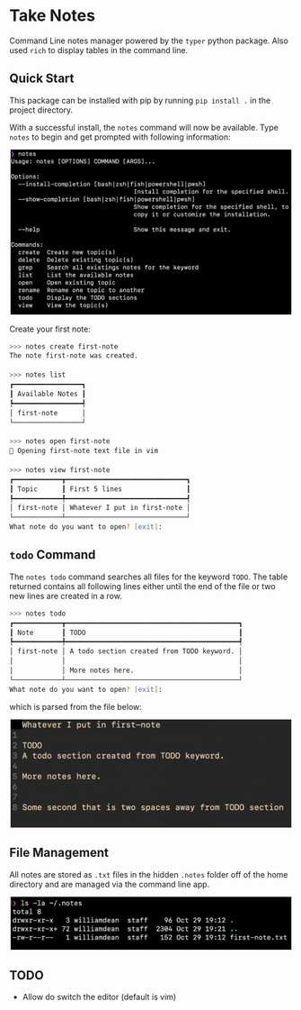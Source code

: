 # Take Notes

Command Line notes manager powered by the `typer` python package. Also used `rich` to display tables in the command line.

## Quick Start

This package can be installed with pip by running `pip install .` in the project directory.  

With a successful install, the `notes` command will now be available. Type `notes` to begin and get prompted with following information:

<p align="center">
  <img src="images/notes-quick-start.png" width="500"/>
</p>

Create your first note:
```zsh
>>> notes create first-note
The note first-note was created.

>>> notes list
┏━━━━━━━━━━━━━━━━━┓
┃ Available Notes ┃
┡━━━━━━━━━━━━━━━━━┩
│ first-note      │
└─────────────────┘

>>> notes open first-note
💬 Opening first-note text file in vim

>>> notes view first-note
┏━━━━━━━━━━━━┳━━━━━━━━━━━━━━━━━━━━━━━━━━━━━━┓
┃ Topic      ┃ First 5 lines                ┃
┡━━━━━━━━━━━━╇━━━━━━━━━━━━━━━━━━━━━━━━━━━━━━┩
│ first-note │ Whatever I put in first-note │
└────────────┴──────────────────────────────┘
What note do you want to open? [exit]:

```

## `todo` Command

The `notes todo` command searches all files for the keyword `TODO`. The table returned contains all following lines either until the end of the file or two new lines are created in a row.

```zsh
>>> notes todo
┏━━━━━━━━━━━━┳━━━━━━━━━━━━━━━━━━━━━━━━━━━━━━━━━━━━━━━━━━━┓
┃ Note       ┃ TODO                                      ┃
┡━━━━━━━━━━━━╇━━━━━━━━━━━━━━━━━━━━━━━━━━━━━━━━━━━━━━━━━━━┩
│ first-note │ A todo section created from TODO keyword. │
│            │                                           │
│            │ More notes here.                          │
└────────────┴───────────────────────────────────────────┘
What note do you want to open? [exit]:

```

which is parsed from the file below:

<p align="center">
  <img src="images/todo-note-file.png" width="500"/>
</p>



## File Management

All notes are stored as `.txt` files in the hidden `.notes` folder off of the home directory and are managed via the command line app.

<p align="center">
  <img src="images/file-management.png" width="500"/>
</p>


## TODO
- Allow do switch the editor (default is vim)
